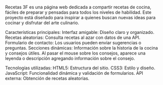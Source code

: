Recetas 3F es una página web dedicada a compartir recetas de cocina, fáciles de preparar y pensadas para todos los niveles de habilidad. Este proyecto está diseñado para inspirar a quienes buscan nuevas ideas para cocinar y disfrutar del arte culinario.

Características principales:
Interfaz amigable: Diseño claro y organizado.
Recetas aleatorias: Consulta recetas al azar con datos de una API.
Formulario de contacto: Los usuarios pueden enviar sugerencias o preguntas.
Secciones dinámicas: Información sobre la historia de la cocina y consejos útiles. Al pasar el mouse sobre los consejos, aparece una leyenda o descripción agregando información sobre el consejo.

Tecnologías utilizadas:
HTML5: Estructura del sitio.
CSS3: Estilo y diseño.
JavaScript: Funcionalidad dinámica y validación de formularios.
API externa: Obtención de recetas aleatorias.
